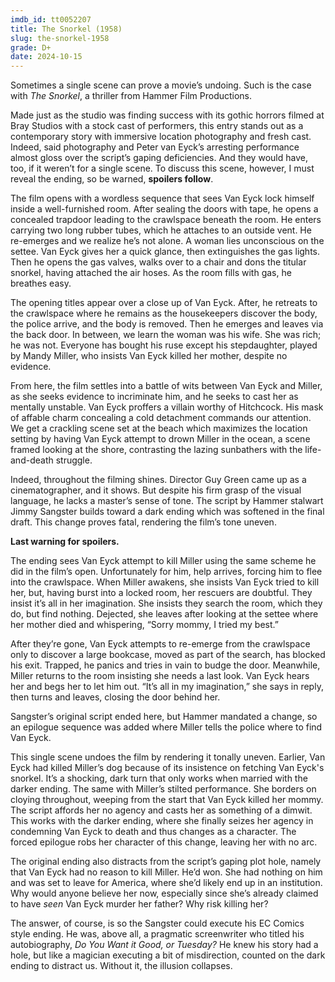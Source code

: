 ```yaml
---
imdb_id: tt0052207
title: The Snorkel (1958)
slug: the-snorkel-1958
grade: D+
date: 2024-10-15
---
```


Sometimes a single scene can prove a movie’s undoing. Such is the case with _The Snorkel_, a thriller from Hammer Film Productions.

<!-- end -->

Made just as the studio was finding success with its gothic horrors filmed at Bray Studios with a stock cast of performers, this entry stands out as a contemporary story with immersive location photography and fresh cast. Indeed, said photography and Peter van Eyck’s arresting performance almost gloss over the script’s gaping deficiencies. And they would have, too, if it weren’t for a single scene. To discuss this scene, however, I must reveal the ending, so be warned, **spoilers follow**.

The film opens with a wordless sequence that sees Van Eyck lock himself inside a well-furnished room. After sealing the doors with tape, he opens a concealed trapdoor leading to the crawlspace beneath the room. He enters carrying two long rubber tubes, which he attaches to an outside vent. He re-emerges and we realize he’s not alone. A woman lies unconscious on the settee. Van Eyck gives her a quick glance, then extinguishes the gas lights. Then he opens the gas valves, walks over to a chair and dons the titular snorkel, having attached the air hoses. As the room fills with gas, he breathes easy.

The opening titles appear over a close up of Van Eyck. After, he retreats to the crawlspace where he remains as the housekeepers discover the body, the police arrive, and the body is removed. Then he emerges and leaves via the back door. In between, we learn the woman was his wife. She was rich; he was not. Everyone has bought his ruse except his stepdaughter, played by Mandy Miller, who insists Van Eyck killed her mother, despite no evidence.

From here, the film settles into a battle of wits between Van Eyck and Miller, as she seeks evidence to incriminate him, and he seeks to cast her as mentally unstable. Van Eyck proffers a villain worthy of Hitchcock. His mask of affable charm concealing a cold detachment commands our attention. We get a crackling scene set at the beach which maximizes the location setting by having Van Eyck attempt to drown Miller in the ocean, a scene framed looking at the shore, contrasting the lazing sunbathers with the life-and-death struggle.

Indeed, throughout the filming shines. Director Guy Green came up as a cinematographer, and it shows. But despite his firm grasp of the visual language, he lacks a master’s sense of tone. The script by Hammer stalwart Jimmy Sangster builds toward a dark ending which was softened in the final draft. This change proves fatal, rendering the film’s tone uneven.

**Last warning for spoilers.**

The ending sees Van Eyck attempt to kill Miller using the same scheme he did in the film’s open. Unfortunately for him, help arrives, forcing him to flee into the crawlspace. When Miller awakens, she insists Van Eyck tried to kill her, but, having burst into a locked room, her rescuers are doubtful. They insist it’s all in her imagination. She insists they search the room, which they do, but find nothing. Dejected, she leaves after looking at the settee where her mother died and whispering, “Sorry mommy, I tried my best.”

After they’re gone, Van Eyck attempts to re-emerge from the crawlspace only to discover a large bookcase, moved as part of the search, has blocked his exit. Trapped, he panics and tries in vain to budge the door. Meanwhile, Miller returns to the room insisting she needs a last look. Van Eyck hears her and begs her to let him out. “It’s all in my imagination,” she says in reply, then turns and leaves, closing the door behind her.

Sangster’s original script ended here, but Hammer mandated a change, so an epilogue sequence was added where Miller tells the police where to find Van Eyck.

This single scene undoes the film by rendering it tonally uneven. Earlier, Van Eyck had killed Miller’s dog because of its insistence on fetching Van Eyck's snorkel. It’s a shocking, dark turn that only works when married with the darker ending. The same with Miller’s stilted performance. She borders on cloying throughout, weeping from the start that Van Eyck killed her mommy. The script affords her no agency and casts her as something of a dimwit. This works with the darker ending, where she finally seizes her agency in condemning Van Eyck to death and thus changes as a character. The forced epilogue robs her character of this change, leaving her with no arc.

The original ending also distracts from the script’s gaping plot hole, namely that Van Eyck had no reason to kill Miller. He’d won. She had nothing on him and was set to leave for America, where she’d likely end up in an institution. Why would anyone believe her now, especially since she’s already claimed to have _seen_ Van Eyck murder her father? Why risk killing her?

The answer, of course, is so the Sangster could execute his EC Comics style ending. He was, above all, a pragmatic screenwriter who titled his autobiography, _Do You Want it Good, or Tuesday?_ He knew his story had a hole, but like a magician executing a bit of misdirection, counted on the dark ending to distract us. Without it, the illusion collapses.
